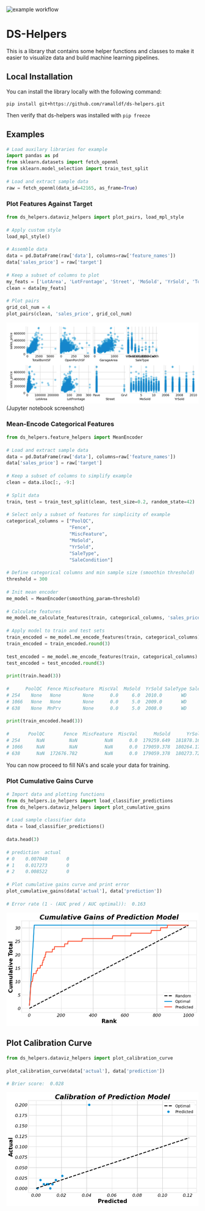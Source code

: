 ![example workflow](https://github.com/ramalldf/ds-helpers/actions/workflows/python-package.yml/badge.svg)

# DS-Helpers

This is a library that contains some helper functions and classes to make it easier to visualize data and build machine learning pipelines.


## Local Installation

You can install the library locally with the following command:

`pip install git+https://github.com/ramalldf/ds-helpers.git`

Then verify that ds-helpers was installed with `pip freeze` 

## Examples
```Python
# Load auxilary libraries for example
import pandas as pd
from sklearn.datasets import fetch_openml
from sklearn.model_selection import train_test_split

# Load and extract sample data
raw = fetch_openml(data_id=42165, as_frame=True)

```

### Plot Features Against Target
```Python
from ds_helpers.dataviz_helpers import plot_pairs, load_mpl_style

# Apply custom style
load_mpl_style()

# Assemble data
data = pd.DataFrame(raw['data'], columns=raw['feature_names'])
data['sales_price'] = raw['target']

# Keep a subset of columns to plot
my_feats = ['LotArea', 'LotFrontage', 'Street', 'MoSold', 'YrSold', 'TotalBsmtSF', 'OpenPorchSF', 'GarageArea', 'SaleType', 'sales_price']
clean = data[my_feats]

# Plot pairs
grid_col_num = 4
plot_pairs(clean, 'sales_price', grid_col_num)

```

![cal_curve](ds_helpers/data/scatter_pairs.png)
(Jupyter notebook screenshot)



### Mean-Encode Categorical Features

```Python
from ds_helpers.feature_helpers import MeanEncoder

# Load and extract sample data
data = pd.DataFrame(raw['data'], columns=raw['feature_names'])
data['sales_price'] = raw['target']

# Keep a subset of columns to simplify example
clean = data.iloc[:, -9:]

# Split data
train, test = train_test_split(clean, test_size=0.2, random_state=42)

# Select only a subset of features for simplicity of example
categorical_columns = ["PoolQC",
                       "Fence",
                       "MiscFeature",
                       "MoSold",
                       "YrSold",
                       "SaleType",
                       "SaleCondition"]

# Define categorical columns and min sample size (smoothin threshold)
threshold = 300

# Init mean encoder 
me_model = MeanEncoder(smoothing_param=threshold)

# Calculate features
me_model.me_calculate_features(train, categorical_columns, 'sales_price')

# Apply model to train and test sets
train_encoded = me_model.me_encode_features(train, categorical_columns)
train_encoded = train_encoded.round(3)

test_encoded = me_model.me_encode_features(train, categorical_columns)
test_encoded = test_encoded.round(3)

print(train.head(3))

#      PoolQC  Fence MiscFeature  MiscVal  MoSold  YrSold SaleType SaleCondition  sales_price
# 254    None   None        None      0.0     6.0  2010.0       WD        Normal     145000.0
# 1066   None   None        None      0.0     5.0  2009.0       WD        Normal     178000.0
# 638    None  MnPrv        None      0.0     5.0  2008.0       WD        Normal      85000.0

print(train_encoded.head(3))

#       PoolQC       Fence  MiscFeature  MiscVal      MoSold      YrSold    SaleType  SaleCondition  sales_price
# 254      NaN         NaN          NaN      0.0  179259.649  181878.164  176309.194     177045.741     145000.0
# 1066     NaN         NaN          NaN      0.0  179059.378  180264.171  176309.194     177045.741     178000.0
# 638      NaN  172676.782          NaN      0.0  179059.378  180273.728  176309.194     177045.741      85000.0

```


You can now proceed to fill NA's and scale your data for training.

### Plot Cumulative Gains Curve

```python
# Import data and plotting functions
from ds_helpers.io_helpers import load_classifier_predictions
from ds_helpers.dataviz_helpers import plot_cumulative_gains

# Load sample classifier data
data = load_classifier_predictions()

data.head(3)

# prediction  actual
# 0    0.007040       0
# 1    0.017273       0
# 2    0.008522       0

# Plot cumulative gains curve and print error
plot_cumulative_gains(data['actual'], data['prediction'])

# Error rate (1 - (AUC pred / AUC optimal)):  0.163
```

![cumgains_curve](ds_helpers/data/cumulative_gains_curve.png)

## Plot Calibration Curve
```Python
from ds_helpers.dataviz_helpers import plot_calibration_curve

plot_calibration_curve(data['actual'], data['prediction'])

# Brier score:  0.028
```

![cal_curve](ds_helpers/data/calibration_curve.png)
